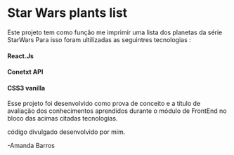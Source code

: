# Star Wars plants list


Este projeto tem como função me imprimir uma lista dos planetas da série StarWars 
Para isso foram ultilizadas as seguintres tecnologias : 

#### React.Js
#### Conetxt API
#### CSS3 vanilla


Esse projeto foi desenvolvido como prova de conceito e a título de avaliação dos conhecimentos
aprendidos durante o módulo de FrontEnd no bloco das acimas citadas tecnologias.

código divulgado desenvolvido por mim.

-Amanda Barros
